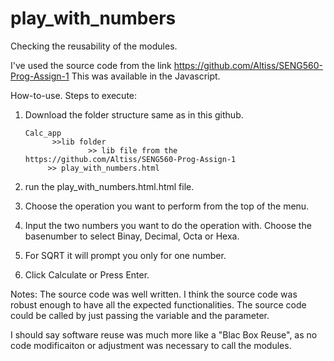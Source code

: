 # play_with_numbers
Checking the reusability  of the modules. 

I've used the source code from the link https://github.com/Altiss/SENG560-Prog-Assign-1
This was available in the Javascript.

How-to-use.
Steps to execute: 
1. Download the folder structure same as in this github. 

       Calc_app
             >>lib folder
                     >> lib file from the https://github.com/Altiss/SENG560-Prog-Assign-1
            >> play_with_numbers.html

2. run the play_with_numbers.html.html file. 
3. Choose the operation you want to perform from the top of the menu.
4. Input the two numbers you want to do the operation with. Choose the basenumber to select Binay, Decimal, Octa or Hexa.
5. For SQRT it will prompt you only for one number.
6. Click Calculate or Press Enter. 

Notes: The source code was well written. I think the source code was robust enough to have all the expected functionalities. The source code could be called by just passing the variable and the parameter.

I should say software reuse was much more like a "Blac Box Reuse", as no code modificaiton or adjustment was necessary to call the modules.



